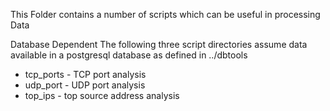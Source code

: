 This Folder contains a number of scripts which can be useful in processing Data

Database Dependent
The following three script directories  assume data available in a postgresql database as defined in ../dbtools
* tcp_ports - TCP port analysis
* udp_port - UDP port analysis
* top_ips - top source address analysis
